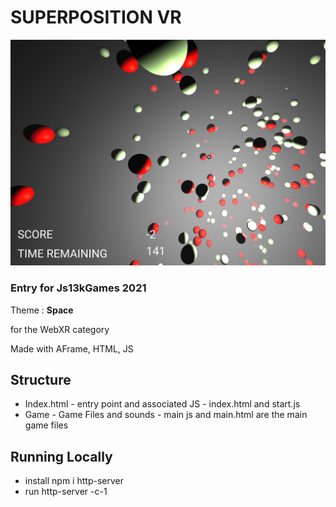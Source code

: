 # SUPERPOSITION VR

![Alt text](https://github.com/drnoir/Superposition/blob/main/superpositionvr%20img.jpg?raw=true "Superposition VR")

### Entry for Js13kGames 2021

Theme : **Space**

for the WebXR category 

Made with AFrame, HTML, JS

## Structure 
- Index.html - entry point and associated JS - index.html and start.js 
- Game - Game Files and sounds - main js and main.html are the main game files

## Running Locally
- install npm i http-server
- run http-server -c-1
